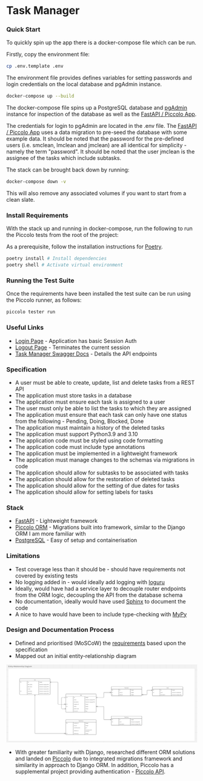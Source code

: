 # Task Manager

### Quick Start

To quickly spin up the app there is a docker-compose file which can be run.

Firstly, copy the environment file:

```bash
cp .env.template .env
```
The environment file provides defines variables for setting passwords and login credentials on the local database and pgAdmin instance.

```bash
docker-compose up --build
```
The docker-compose file spins up a PostgreSQL database and [pgAdmin](http://localhost:8080) instance for inspection of the database as well as the [FastAPI / Piccolo App](http://localhost:8000/login).

The credentials for login to pgAdmin are located in the .env file. The [FastAPI / Piccolo App](http://localhost:8000/login) uses a data migration to pre-seed the database with some example data. It should be noted that the password for the pre-defined users (i.e. smclean, lmclean and jmclean) are all identical for simplicity - namely the term "password". It should be noted that the user jmclean is the assignee of the tasks which include subtasks.

The stack can be brought back down by running:
```bash
docker-compose down -v
```
This will also remove any associated volumes if you want to start from a clean slate.

### Install Requirements
With the stack up and running in docker-compose, run the following to run the Piccolo tests from the root of the project:

As a prerequisite, follow the installation instructions for [Poetry](https://python-poetry.org/docs/#installation).

```bash
poetry install # Install dependencies
poetry shell # Activate virtual environment
```

### Running the Test Suite
Once the requirements have been installed the test suite can be run using the Piccolo runner, as follows:
```bash
piccolo tester run
```

### Useful Links
* [Login Page](http://localhost:8000/login/) - Application has basic Session Auth
* [Logout Page](http://localhost:8000/logout/) - Terminates the current session
* [Task Manager Swagger Docs](http://localhost:8000/task_manager/docs) - Details the API endpoints

### Specification
* A user must be able to create, update, list and delete tasks from a REST API
* The application must store tasks in a database
* The application must ensure each task is assigned to a user
* The user must only be able to list the tasks to which they are assigned
* The application must ensure that each task can only have one status from the following - Pending, Doing, Blocked, Done
* The application must maintain a history of the deleted tasks
* The application must support Python3.9 and 3.10
* The application code must be styled using code formatting
* The application code must include type annotations
* The application must be implemented in a lightweight framework
* The application must manage changes to the schemas via migrations in code
* The application should allow for subtasks to be associated with tasks
* The application should allow for the restoration of deleted tasks
* The application should allow for the setting of due dates for tasks
* The application should allow for setting labels for tasks

### Stack
* [FastAPI](https://fastapi.tiangolo.com/) - Lightweight framework
* [Piccolo ORM](https://piccolo-orm.readthedocs.io/en/latest/) - Migrations built into framework, similar to the Django ORM I am more familiar with
* [PostgreSQL](https://www.postgresql.org/) - Easy of setup and containerisation

### Limitations
* Test coverage less than it should be - should have requirements not covered by existing tests
* No logging added in - would ideally add logging with [loguru](https://github.com/Delgan/loguru)
* Ideally, would have had a service layer to decouple router endpoints from the ORM logic, decoupling the API from the database schema
* No documentation, ideally would have used [Sphinx](https://docs.readthedocs.io/en/stable/intro/getting-started-with-sphinx.html) to document the code
* A nice to have would have been to include type-checking with [MyPy](https://mypy.readthedocs.io/en/stable/)

### Design and Documentation Process
* Defined and prioritised (MoSCoW) the [requirements](https://docs.google.com/document/d/1wNmAIqKdzTpBa8mh2UwxZbfwNL-HK95384hMEsx3cHk/edit?usp=sharing) based upon the specification
* Mapped out an initial entity-relationship diagram

![Entity-relationship diagram](design/ERD.png)

* With greater familiarity with Django, researched different ORM solutions and landed on [Piccolo](https://piccolo-orm.readthedocs.io/en/latest/index.html) due to integrated migrations framework and similarity in approach to Django ORM. In addition, Piccolo has a supplemental project providing authentication - [Piccolo API](https://piccolo-api.readthedocs.io/en/latest/index.html).


